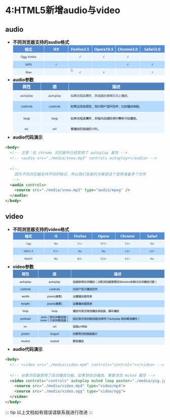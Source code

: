 # 4:HTML5新增audio与video
## audio
- **不同浏览器支持的audio格式**<br>
![audioF](../images/audioFormat.png)
- **audio参数**<br>
![audioA](../images/audioAttribute.png)
- **audio代码演示**
``` html
<body>
  <!-- 注意：在 chrome 浏览器中已经禁用了 autoplay 属性 -->
  <!-- <audio src="./media/snow.mp3" controls autoplay></audio> -->

  <!-- 
    因为不同浏览器支持不同的格式，所以我们采取的方案是这个音频准备多个文件
   -->
  <audio controls>
    <source src="./media/snow.mp3" type="audio/mpeg" />
  </audio>
</body>
```

## video
- **不同浏览器支持的video格式**<br>
![videoF](../images/vedioF.png)
- **video参数**<br>
![videoA](../images/videoA.png)
- **audio代码演示**
``` html
<body>
  <!-- <video src="./media/video.mp4" controls="controls"></video> -->

  <!-- 谷歌浏览器禁用了自动播放功能，如果想自动播放，需要添加 muted 属性 -->
  <video controls="controls" autoplay muted loop poster="./media/pig.jpg">
    <source src="./media/video.mp4" type="video/mp4">
    <source src="./media/video.ogg" type="video/ogg">
  </video>
</body>
```

::: tip
以上文档如有错误请联系我进行改进
:::
